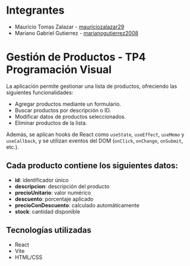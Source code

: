# Integrantes
- Mauricio Tomas Zalazar - [mauriciozalazar29](https://github.com/mauriciozalazar29)
- Mariano Gabriel Gutierrez - [marianogutierrez2008](https://github.com/marianogutierrez2008)

# Gestión de Productos - TP4 Programación Visual
La aplicación permite gestionar una lista de productos, ofreciendo las siguientes funcionalidades:

- Agregar productos mediante un formulario.
- Buscar productos por descripción o ID.
- Modificar datos de productos seleccionados.
- Eliminar productos de la lista.

Además, se aplican hooks de React como `useState`, `useEffect`, `useMemo` y `useCallback`, y se utilizan eventos del DOM (`onClick`, `onChange`, `onSubmit`, etc.).

## Cada producto contiene los siguientes datos:

- **id**: identificador único
- **descripcion**: descripción del producto
- **precioUnitario**: valor numérico
- **descuento**: porcentaje aplicado
- **precioConDescuento**: calculado automáticamente
- **stock**: cantidad disponible

## Tecnologías utilizadas

- React
- Vite
- HTML/CSS
